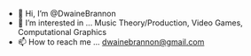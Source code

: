 - 👋 Hi, I’m @DwaineBrannon
- 👀 I’m interested in ... Music Theory/Production, Video Games, Computational Graphics
- 📫 How to reach me ... dwainebrannon@gmail.com

<!---
DwaineBrannon/DwaineBrannon is a ✨ special ✨ repository because its `README.md` (this file) appears on your GitHub profile.
You can click the Preview link to take a look at your changes.
--->

